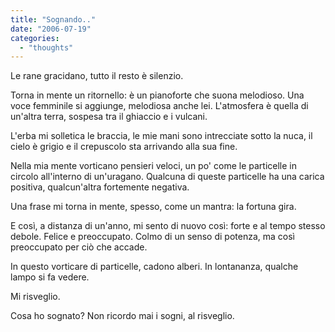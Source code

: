 ```yaml
---
title: "Sognando.."
date: "2006-07-19"
categories: 
  - "thoughts"
---
```


Le rane gracidano, tutto il resto è silenzio.

Torna in mente un ritornello: è un pianoforte che suona melodioso. Una voce femminile si aggiunge, melodiosa anche lei. L'atmosfera è quella di un'altra terra, sospesa tra il ghiaccio e i vulcani.

L'erba mi solletica le braccia, le mie mani sono intrecciate sotto la nuca, il cielo è grigio e il crepuscolo sta arrivando alla sua fine.

Nella mia mente vorticano pensieri veloci, un po' come le particelle in circolo all'interno di un'uragano. Qualcuna di queste particelle ha una carica positiva, qualcun'altra fortemente negativa.

Una frase mi torna in mente, spesso, come un mantra: la fortuna gira.

E così, a distanza di un'anno, mi sento di nuovo così: forte e al tempo stesso debole. Felice e preoccupato. Colmo di un senso di potenza, ma così preoccupato per ciò che accade.

In questo vorticare di particelle, cadono alberi. In lontananza, qualche lampo si fa vedere.

Mi risveglio.

Cosa ho sognato? Non ricordo mai i sogni, al risveglio.

